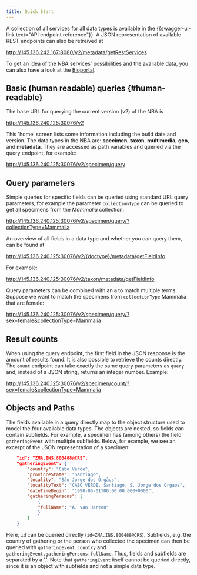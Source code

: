 ```yaml
---
title: Quick Start
---
```


A collection of all services for all data types is available in the {{swagger-ui-link text="API endpoint reference"}}. 
A JSON representation of available REST endpoints can also be retreived at 

http://145.136.242.167:8080/v2/metadata/getRestServices

To get an idea of the NBA services’ possibilities and the available data, you can also have a look at the 
[Bioportal](http://bioportal.naturalis.nl/). 

## Basic (human readable) queries {#human-readable}
The base URL for querying the current version (v2) of the NBA is 

http://145.136.240.125:30076/v2

This 'home' screen lists some information including the build date and version. The data types in the NBA are: 
**specimen**, **taxon**, **multimedia**, **geo**, and **metadata**. They are accessed as path variables and queried via the query 
endpoint, for example:

http://145.136.240.125:30076/v2/specimen/query

## Query parameters
Simple queries for specific fields can be queried using standard URL query parameters, 
for example the parameter `collectionType` can be queried to get all specimens from the *Mammalia* collection:

http://145.136.240.125:30076/v2/specimen/query/?collectionType=Mammalia

An overview of all fields in a data type and whether you can query them, can be found at 

http://145.136.240.125:30076/v2/{doctype}/metadata/getFieldInfo

For example: 

http://145.136.240.125:30076/v2/taxon/metadata/getFieldInfo

Query parameters can be combined with an `&` to match multiple terms. Suppose we want to match the specimens from 
`collectionType` Mammalia that are female:

http://145.136.240.125:30076/v2/specimen/query/?sex=female&collectionType=Mammalia

## Result counts
When using the query endpoint, the first field in the JSON response is the amount of results found. It is also 
possible to retrieve the counts directly. The `count` endpoint can take exactly the same query 
parameters as `query` and, instead of a JSON string, returns an integer number. Example:

http://145.136.240.125:30076/v2/specimen/count/?sex=female&collectionType=Mammalia

## Objects and Paths
The fields available in a query directly map to the object structure used to model the four available data types. 
The objects are nested, so fields can contain subfields. For example, a specimen has (among others) the field 
`gatheringEvent` with multiple subfields. Below, for example, we see an excerpt of the JSON representation 
of a specimen:

```json
    "id": "ZMA.INS.800488@CRS",
    "gatheringEvent": {
        "country": "Cabo Verde",
        "provinceState": "Santiago",
        "locality": "São Jorge dos Órgãos",
        "localityText": "CABO VERDE, Santiago, S. Jorge dos Orgaos",
        "dateTimeBegin": "1990-05-01T00:00:00.000+0000",
        "gatheringPersons": [
            {
		    "fullName": "A. van Harten"
            }
        ]
    }
```

Here, `id` can be queried directly (`id=ZMA.INS.800488@CRS`). Subfields, e.g. the country of gathering or the person who 
collected the specimen can then be queried with `gatheringEvent.country` and `gatheringEvent.gatheringPersons.fullName`. 
Thus, fields and subfields are separated by a '.'. Note that `gatheringEvent` itself cannot be queried directly, since it 
is an object with subfields and not a simple data type. 


